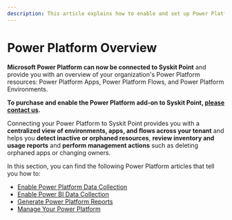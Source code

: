 ```yaml
---
description: This article explains how to enable and set up Power Platform data collection for Syskit Point. 
---
```


# Power Platform Overview

**Microsoft Power Platform can now be connected to Syskit Point** and provide you with an overview of your organization's Power Platform resources: Power Platform Apps, Power Platform Flows, and Power Platform Environments. 

**To purchase and enable the Power Platform add-on to Syskit Point, [please contact us](https://www.syskit.com/contact-us-power-platform/).**

Connecting your Power Platform to Syskit Point provides you with a **centralized view of environments, apps, and flows across your tenant** and helps you **detect inactive or orphaned resources**, **review inventory and usage reports** and **perform management actions** such as deleting orphaned apps or changing owners.

In this section, you can find the following Power Platform articles that tell you how to:

* [Enable Power Platform Data Collection](enable-power-platform.md)
* [Enable Power BI Data Collection](../power-platform/enable-powerBI-data-collection.md)
* [Generate Power Platform Reports](power-platform-reports/README.md)
* [Manage Your Power Platform](../power-platform/power-platform-actions.md)
 